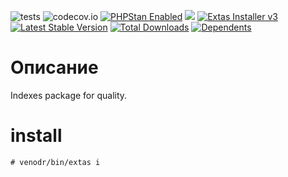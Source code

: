 ![tests](https://github.com/jeyroik/extas-q-indexes/workflows/PHP%20Composer/badge.svg?branch=master&event=push)
![codecov.io](https://codecov.io/gh/jeyroik/extas-q-indexes/coverage.svg?branch=master)
<a href="https://github.com/phpstan/phpstan"><img src="https://img.shields.io/badge/PHPStan-enabled-brightgreen.svg?style=flat" alt="PHPStan Enabled"></a>
<a href="https://codeclimate.com/github/jeyroik/extas-q-indexes/maintainability"><img src="https://api.codeclimate.com/v1/badges/6da6b263e7f13615ff36/maintainability" /></a>
<a href="https://github.com/jeyroik/extas-installer/" title="Extas Installer v3"><img alt="Extas Installer v3" src="https://img.shields.io/badge/installer-v3-green"></a>
[![Latest Stable Version](https://poser.pugx.org/jeyroik/extas-q-indexes/v)](//packagist.org/packages/jeyroik/extas-q-crawlers)
[![Total Downloads](https://poser.pugx.org/jeyroik/extas-q-indexes/downloads)](//packagist.org/packages/jeyroik/extas-q-crawlers)
[![Dependents](https://poser.pugx.org/jeyroik/extas-q-indexes/dependents)](//packagist.org/packages/jeyroik/extas-q-crawlers)

# Описание

Indexes package for quality.

# install

`# venodr/bin/extas i`
